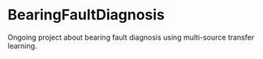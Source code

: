 # BearingFaultDiagnosis
Ongoing project about bearing fault diagnosis using multi-source transfer learning.
